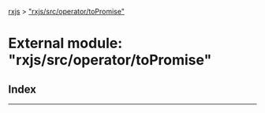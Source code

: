 [rxjs](../README.md) > ["rxjs/src/operator/toPromise"](../modules/_rxjs_src_operator_topromise_.md)

# External module: "rxjs/src/operator/toPromise"

## Index

---

